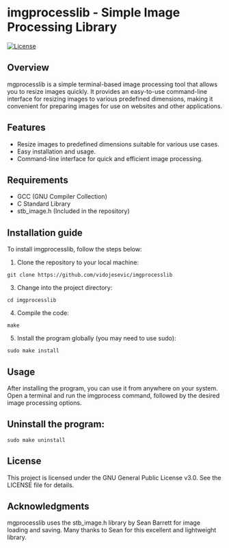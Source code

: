# imgprocesslib - Simple Image Processing Library
<span style="color:#blue">[![License](https://img.shields.io/badge/license-GPL--3.0-blue.svg)](https://github.com/vidojesevic/imgprocesslib/blob/main/LICENSE)</span>

## Overview 
mgprocesslib is a simple terminal-based image processing tool that allows you to resize images quickly. It provides an easy-to-use command-line interface for resizing images to various predefined dimensions, making it convenient for preparing images for use on websites and other applications.

## Features
- Resize images to predefined dimensions suitable for various use cases.<br />
- Easy installation and usage.<br />
- Command-line interface for quick and efficient image processing.<br />

## Requirements
- GCC (GNU Compiler Collection)
- C Standard Library
- stb_image.h (Included in the repository)<br />

## Installation guide
To install imgprocesslib, follow the steps below: 
1. Clone the repository to your local machine:<br />
```
git clone https://github.com/vidojesevic/imgprocesslib
```
3. Change into the project directory:<br />
```
cd imgprocesslib
```
4. Compile the code:<br />
```
make
```
5. Install the program globally (you may need to use sudo):<br />
```
sudo make install
```
## Usage
After installing the program, you can use it from anywhere on your system. Open a terminal and run the imgprocess command, followed by the desired image processing options.

## Uninstall the program:
```
sudo make uninstall
```
## License
This project is licensed under the GNU General Public License v3.0. See the LICENSE file for details.
## Acknowledgments
mgprocesslib uses the stb_image.h library by Sean Barrett for image loading and saving. Many thanks to Sean for this excellent and lightweight library.

